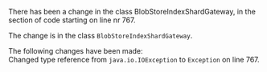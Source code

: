 There has been a change in the class BlobStoreIndexShardGateway, in the section of code starting on line nr 767.
  
The change is in the class ```BlobStoreIndexShardGateway```.
  
The following changes have been made:  
Changed type reference from ```java.io.IOException``` to ```Exception``` on line 767.  
